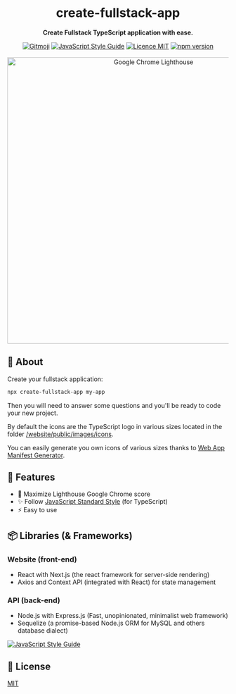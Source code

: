 <h1 align="center">create-fullstack-app</h1>

<p align="center">
  <strong>Create Fullstack TypeScript application with ease.</strong>
</p>

<p align="center">
  <a href="https://gitmoji.carloscuesta.me/"><img src="https://camo.githubusercontent.com/2a4924a23bd9ef18afe793f4999b1b9ec474e48f/68747470733a2f2f696d672e736869656c64732e696f2f62616467652f6769746d6f6a692d253230f09f989c253230f09f988d2d4646444436372e7376673f7374796c653d666c61742d737175617265" alt="Gitmoji"/></a>
  <a href="https://standardjs.com"><img alt="JavaScript Style Guide" src="https://img.shields.io/badge/code_style-standard-brightgreen.svg"/></a>
  <a href="./LICENSE"><img src="https://img.shields.io/badge/licence-MIT-blue.svg" alt="Licence MIT"/></a>
  <a href="https://www.npmjs.com/package/create-fullstack-app"><img src="https://img.shields.io/npm/v/create-fullstack-app.svg" alt="npm version"></a>
  <br/> <br/>
  <a href="https://github.com/GoogleChrome/lighthouse"><img width="650px" src="https://raw.githubusercontent.com/Divlo/create-fullstack-app/master/.github/lighthouse_google-chrome.gif" alt="Google Chrome Lighthouse" /></a>
</p>

## 📜 About

Create your fullstack application:

```sh
npx create-fullstack-app my-app
```

<!-- TODO: Write README.md with changes like --only-website --only-api and all the templates availables. -->

Then you will need to answer some questions and you'll be ready to code your new project.

By default the icons are the TypeScript logo in various sizes located in the folder [/website/public/images/icons](./template/website/public/images/icons).

You can easily generate you own icons of various sizes thanks to [Web App Manifest Generator](https://app-manifest.firebaseapp.com/).

## 🚀 Features

- 💯 Maximize Lighthouse Google Chrome score
- ✨ Follow [JavaScript Standard Style](https://standardjs.com/) (for TypeScript)
- ⚡️ Easy to use

## 📦 Libraries (& Frameworks)

### Website (front-end)

- React with Next.js (the react framework for server-side rendering)
- Axios and Context API (integrated with React) for state management

### API (back-end)

- Node.js with Express.js (Fast, unopinionated, minimalist web framework)
- Sequelize (a promise-based Node.js ORM for MySQL and others database dialect)

[![JavaScript Style Guide](https://cdn.rawgit.com/standard/standard/master/badge.svg)](https://github.com/standard/standard)

## 📄 License

[MIT](./LICENSE)
